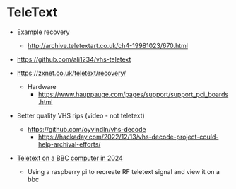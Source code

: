 TeleText
========

* Example recovery
    * http://archive.teletextart.co.uk/ch4-19981023/670.html

* https://github.com/ali1234/vhs-teletext
* https://zxnet.co.uk/teletext/recovery/
    * Hardware
        * https://www.hauppauge.com/pages/support/support_pci_boards.html

* Better quality VHS rips (video - not teletext)
    * https://github.com/oyvindln/vhs-decode
        * https://hackaday.com/2022/12/13/vhs-decode-project-could-help-archival-efforts/

* [Teletext on a BBC computer in 2024](https://linuxjedi.co.uk/2024/01/25/teletext-on-a-bbc-computer-in-2024/)
    * Using a raspberry pi to recreate RF teletext signal and view it on a bbc
